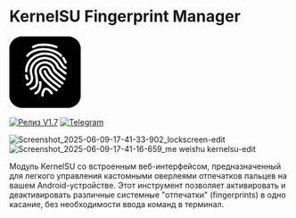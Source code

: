 # KernelSU Fingerprint Manager
![FingerPrint](https://github.com/Turbik2/-Fingerprint-Manager/blob/main/image/FingerPrint.png)

[![Релиз V1.7](https://img.shields.io/badge/Релиз-v1.2-dc2626?logo=github&labelColor=6d767e&style=flat)](https://github.com/Turbik2/Fingerprint-Manager/releases/latest) [![Telegram](https://img.shields.io/badge/Telegram-2CA5E0?logo=telegram&style=flat-square)](https://t.me/bhyb453)

![Screenshot_2025-06-09-17-41-33-902_lockscreen-edit](https://github.com/user-attachments/assets/d09ad9cd-0a82-4b7e-991c-677f61ae86da) ![Screenshot_2025-06-09-17-41-16-659_me weishu kernelsu-edit](https://github.com/user-attachments/assets/bd70c26c-bdc0-4bc4-a561-9d138da8dc28)

Модуль KernelSU со встроенным веб-интерфейсом, предназначенный для легкого управления кастомными оверлеями отпечатков пальцев на вашем Android-устройстве. Этот инструмент позволяет активировать и деактивировать различные системные "отпечатки" (fingerprints) в одно касание, без необходимости ввода команд в терминал.



